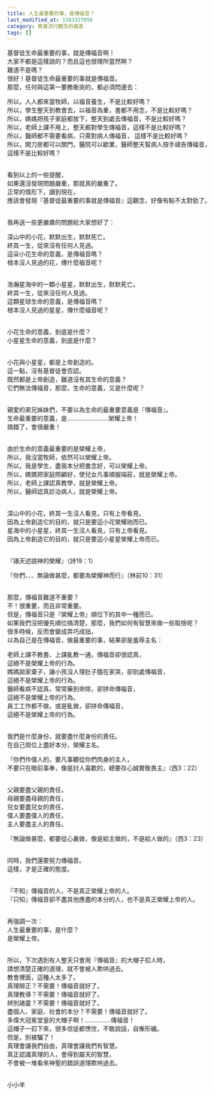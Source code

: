 ```yaml
---
title: 人生最重要的事，是傳福音？
last_modified_at: 1583327056
category: 教會流行觀念的偏差
tags: []
---
```


<p>基督徒生命最重要的事，就是傳福音啊！<br/>
大家不都是這樣說的？而且這也很理所當然啊？<br/>
難道不是嗎？<br/>
很好！基督徒生命最重要的事就是傳福音。<br/>
那麼，任何與這第一要務衝突的，都必須閃邊去：</p>
<p>所以，人人都來當牧師，以福音養生，不是比較好嗎？<br/>
所以，學生整天到教會去，以福音為重，書都不用念，不是比較好嗎？<br/>
所以，媽媽把孩子家庭都放下，整天到處去傳福音，不是比較好嗎？<br/>
所以，老師上課不用上，整天都對學生傳福音，這樣不是比較好嗎？<br/>
所以，醫師都不需要看病，只需對病人傳福音， 這樣不是比較好嗎？<br/>
所以，開刀房都可以關門，醫院可以歇業，醫師整天幫病人按手禱告傳福音，<br/>
這樣不是比較好嗎？</p>
<p><br/>
看到以上的一些提醒，<br/>
如果還沒發現問題嚴重，那就真的嚴重了。<br/>
正常的情形下，讀到現在，<br/>
應該會發現『基督徒最重要的事就是傳福音』這觀念，好像有點不太對勁了。</p>
<p><br/>
我再送一些更嚴肅的問題給大家想好了：</p>
<p>深山中的小花，默默出生，默默死亡。<br/>
終其一生，從來沒有任何人見過。<br/>
這朵小花生命的意義，是傳福音嗎？<br/>
根本沒人見過的花，傳什麼福音呢？</p>
<p><br/>
浩瀚星海中的一顆小星星，默默出生，默默死亡。<br/>
終其一生，從來沒任何人見過。<br/>
這顆星球生命的意義，是傳福音嗎？<br/>
根本沒人見過的星星，傳什麼福音呢？</p>
<p><br/>
小花生命的意義，到底是什麼？<br/>
小星星生命的意義，到底是什麼？</p>
<p><br/>
小花與小星星，都是上帝創造的。<br/>
這一點，沒有基督徒會否認。<br/>
既然都是上帝創造，難道沒有其生命的意義？<br/>
它們無法傳福音，那麼，生命的意義，又是什麼呢？</p>
<p><br/>
親愛的弟兄姊妹們，不要以為生命的最重要意義是『傳福音』。<br/>
生命最重要的意義，是……………………榮耀上帝！<br/>
搞錯了，會很嚴重！</p>
<p><br/>
由於生命的意義最重要的是榮耀上帝，<br/>
所以，我沒當牧師，依然可以榮耀上帝。<br/>
所以，我是學生，盡我本分把書念好，可以榮耀上帝。<br/>
所以，媽媽把家庭照顧好，使兒女凡事順服端莊，就是榮耀上帝。<br/>
所以，老師上課認真教學，就是榮耀上帝。<br/>
所以，醫師認真診治病人，就是榮耀上帝。</p>
<p><br/>
深山中的小花，終其一生沒人看見，只有上帝看見。<br/>
因為上帝創造它的目的，就只是要這小花榮耀祂而已。<br/>
星海中的小星星，終其一生沒人看見，只有上帝看見。<br/>
因為上帝創造它的目的，就只是要這小星星榮耀上帝而已。</p>
<p><br/>
『諸天述說神的榮耀』（詩19：1）</p>
<p>『你們、、、無論做甚麼，都要為榮耀神而行』（林前10：31）</p>
<p><br/>
那麼，傳福音難道不重要？<br/>
不！很重要，而且非常重要。<br/>
但是，傳福音只是『榮耀上帝』順位下的其中一種而已。<br/>
如果我們沒把優先順位搞清楚，那麼，我們如何有智慧來做一些取捨呢？<br/>
很多時候，反而會變成弄巧成拙，<br/>
以為自己是在傳福音，做最重要的事，結果卻是羞辱主名：</p>
<p>老師上課不教書、上課亂教一通，傳福音卻很認真，<br/>
這絕不是榮耀上帝的行為。<br/>
媽媽拋家棄子，讓小孩沒人理肚子餓在家哭，卻到處傳福音，<br/>
這絕不是榮耀上帝的行為。<br/>
醫師看病不認真，常常藥到命除，卻拼命傳福音，<br/>
這絕不是榮耀上帝的行為。<br/>
員工工作都不做，或是亂做，卻拼命傳福音，<br/>
這絕不是榮耀上帝的行為。</p>
<p><br/>
我們是什麼身份，就要盡什麼身份的責任。<br/>
在自己崗位上盡好本分，榮耀主名。</p>
<p>『你們作僕人的，要凡事聽從你們肉身的主人，<br/>
不要只在眼前事奉，像是討人喜歡的，總要存心誠實敬畏主』（西3：22）</p>
<p><br/>
父親要盡父親的責任，<br/>
母親要盡母親的責任，<br/>
兒女要盡兒女的責任，<br/>
僕人要盡僕人的責任，<br/>
主人要盡主人的責任。</p>
<p>『無論做甚麼，都要從心裏做，像是給主做的，不是給人做的』（西3：23）</p>
<p><br/>
同時，我們還要努力傳福音。<br/>
這樣，才是正確的態度。</p>
<p><br/>
『不知』傳福音的人，不是真正榮耀上帝的人。<br/>
『只知』傳福音卻不盡其他應盡的本分的人，也不是真正榮耀上帝的人。</p>
<p><br/>
再強調一次：<br/>
人生最重要的事，是什麼？<br/>
是榮耀上帝。</p>
<p><br/>
所以，下次遇到有人整天只會用『傳福音』的大帽子扣人時，<br/>
請想清楚正確的道理，就不會被人欺哄過去。<br/>
教會裡面，這種人太多了。<br/>
真理辯正？不需要！傳福音就好了。<br/>
真理教導？不需要！傳福音就好了。<br/>
辨別諸靈？不需要！傳福音就好了。<br/>
盡個人、家庭、社會的本分？不需要！傳福音就好了。<br/>
多偉大冠冕堂皇的大帽子啊！……………傳福音！<br/>
這帽子一扣下來，很多信徒都愣住，不敢說話，自慚形穢。<br/>
但是，別被騙了！<br/>
真理會讓我們自由，真理會讓我們有智慧。<br/>
真正認識真理的人，會得到屬天的智慧，<br/>
不會被一堆看來神聖的錯誤道理欺哄過去。</p>
<p><br/>
小小羊<br/>
 </p>
<p> </p>
